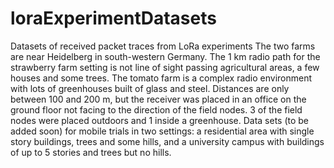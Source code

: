 # loraExperimentDatasets
Datasets of received packet traces from LoRa experiments
The two farms are near Heidelberg in south-western Germany. 
The 1 km radio path for the strawberry farm setting is not line of sight passing agricultural areas, a few houses and some trees. 
The tomato farm is a complex radio environment with lots of greenhouses built of glass and steel. 
Distances are only between 100 and 200 m, but the receiver was placed in an office on the ground floor not facing to the 
direction of the field nodes. 3 of the field nodes were placed outdoors and 1 inside a greenhouse.
Data sets (to be added soon) for mobile trials in two settings: a residential area with single story buildings, trees and some hills, 
and a university campus with buildings of up to 5 stories and trees but no hills.

